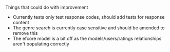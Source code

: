Things that could do with improvement
 - Currently tests only test response codes, should add tests for response content
 - The genre search is currently case sensitive and should be amended to remove this
 - The efcore model is a bit off as the models/users/ratings relationships aren't populating correctly
